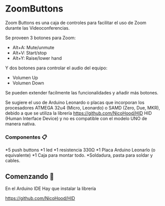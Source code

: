 # ZoomButtons

Zoom Buttons es una caja de controles para facilitar el uso de Zoom durante las Videoconferencias.

Se proveen 3 botones para Zoom:
  - Alt+A: Mute/unmute
  - Alt+V: Start/stop
  - Alt+Y: Raise/lower hand

Y dos botones para controlar el audio del equipo:
  
  - Volumen Up
  - Volumen Down

Se pueden extender facilmente las funcionalidades y añadir más botones.

Se sugiere el uso de Arduino Leonardo o placas que incorporan los procesadores ATMEGA 32u4 (Micro, Leonardo) o SAMD (Zero, Due, MKR), debido a que se utiliza la librería https://github.com/NicoHood/HID HID (Human Interface Device) y no es compatible con el modelo UNO de manera nativa.


### Componentes 📋

*5 push buttons
*1 led
*1 resistencia 330Ω
*1 Placa Arduino Leonarlo (o equivalente)
*1 Caja para montar todo.
*Soldadura, pasta para soldar y cables.

## Comenzando 🚀

En el Arduino IDE Hay que instalar la librería

https://github.com/NicoHood/HID
